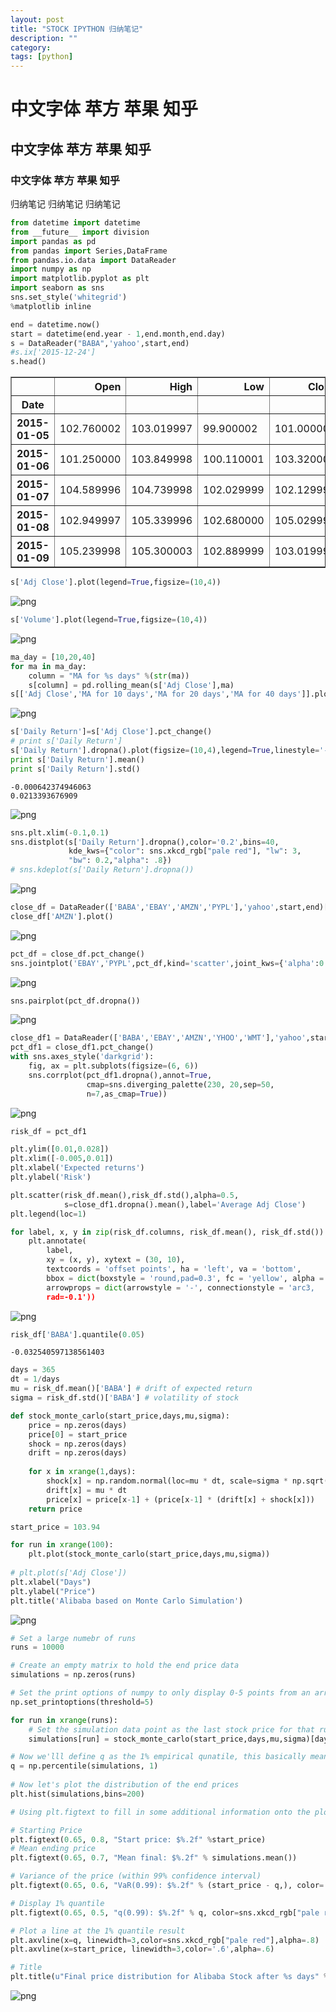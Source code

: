 ```yaml
---
layout: post
title: "STOCK IPYTHON 归纳笔记"
description: ""
category: 
tags: [python]
---
```



# 中文字体 苹方 苹果 知乎

## 中文字体 苹方 苹果 知乎

### 中文字体 苹方 苹果 知乎

归纳笔记 归纳笔记 归纳笔记
   
```python
from datetime import datetime
from __future__ import division
import pandas as pd    
from pandas import Series,DataFrame
from pandas.io.data import DataReader
import numpy as np
import matplotlib.pyplot as plt
import seaborn as sns
sns.set_style('whitegrid')
%matplotlib inline
```


```python
end = datetime.now()
start = datetime(end.year - 1,end.month,end.day)
s = DataReader("BABA",'yahoo',start,end)
#s.ix['2015-12-24']
s.head()
```




<div>
<table border="1" class="dataframe">
  <thead>
    <tr style="text-align: right;">
      <th></th>
      <th>Open</th>
      <th>High</th>
      <th>Low</th>
      <th>Close</th>
      <th>Volume</th>
      <th>Adj Close</th>
    </tr>
    <tr>
      <th>Date</th>
      <th></th>
      <th></th>
      <th></th>
      <th></th>
      <th></th>
      <th></th>
    </tr>
  </thead>
  <tbody>
    <tr>
      <th>2015-01-05</th>
      <td>102.760002</td>
      <td>103.019997</td>
      <td>99.900002</td>
      <td>101.000000</td>
      <td>18337000</td>
      <td>101.000000</td>
    </tr>
    <tr>
      <th>2015-01-06</th>
      <td>101.250000</td>
      <td>103.849998</td>
      <td>100.110001</td>
      <td>103.320000</td>
      <td>15720400</td>
      <td>103.320000</td>
    </tr>
    <tr>
      <th>2015-01-07</th>
      <td>104.589996</td>
      <td>104.739998</td>
      <td>102.029999</td>
      <td>102.129997</td>
      <td>11052200</td>
      <td>102.129997</td>
    </tr>
    <tr>
      <th>2015-01-08</th>
      <td>102.949997</td>
      <td>105.339996</td>
      <td>102.680000</td>
      <td>105.029999</td>
      <td>12942100</td>
      <td>105.029999</td>
    </tr>
    <tr>
      <th>2015-01-09</th>
      <td>105.239998</td>
      <td>105.300003</td>
      <td>102.889999</td>
      <td>103.019997</td>
      <td>10222200</td>
      <td>103.019997</td>
    </tr>
  </tbody>
</table>
</div>




```python
s['Adj Close'].plot(legend=True,figsize=(10,4))
```









![png](/assets/image/output_2_1.png)



```python
s['Volume'].plot(legend=True,figsize=(10,4))
```









![png](/assets/image/output_3_1.png)



```python
ma_day = [10,20,40]
for ma in ma_day:
    column = "MA for %s days" %(str(ma))
    s[column] = pd.rolling_mean(s['Adj Close'],ma)
s[['Adj Close','MA for 10 days','MA for 20 days','MA for 40 days']].plot(subplots=False,figsize=(10,4))
```




![png](/assets/image/output_4_1.png)



```python
s['Daily Return']=s['Adj Close'].pct_change()
# print s['Daily Return']
s['Daily Return'].dropna().plot(figsize=(10,4),legend=True,linestyle='--',marker='s')
print s['Daily Return'].mean()
print s['Daily Return'].std()
```

   
   
    -0.000642374946063
    0.0213393676909



![png](/assets/image/output_5_1.png)



```python
sns.plt.xlim(-0.1,0.1)
sns.distplot(s['Daily Return'].dropna(),color='0.2',bins=40,
             kde_kws={"color": sns.xkcd_rgb["pale red"], "lw": 3, 
             "bw": 0.2,"alpha": .8})
# sns.kdeplot(s['Daily Return'].dropna())
```




![png](/assets/image/output_6_1.png)



```python
close_df = DataReader(['BABA','EBAY','AMZN','PYPL'],'yahoo',start,end)['Adj Close']
close_df['AMZN'].plot()
```



![png](/assets/image/output_7_1.png)



```python
pct_df = close_df.pct_change()
sns.jointplot('EBAY','PYPL',pct_df,kind='scatter',joint_kws={'alpha':0.6})
```



![png](/assets/image/output_8_1.png)



```python
sns.pairplot(pct_df.dropna())
```





![png](/assets/image/output_9_1.png)



```python
close_df1 = DataReader(['BABA','EBAY','AMZN','YHOO','WMT'],'yahoo',start,end)['Adj Close']
pct_df1 = close_df1.pct_change()
with sns.axes_style('darkgrid'):
    fig, ax = plt.subplots(figsize=(6, 6))
    sns.corrplot(pct_df1.dropna(),annot=True,
                 cmap=sns.diverging_palette(230, 20,sep=50, 
                 n=7,as_cmap=True))   
```


![png](/assets/image/output_10_0.png)



```python
risk_df = pct_df1

plt.ylim([0.01,0.028])
plt.xlim([-0.005,0.01])
plt.xlabel('Expected returns')
plt.ylabel('Risk')

plt.scatter(risk_df.mean(),risk_df.std(),alpha=0.5,
            s=close_df1.dropna().mean(),label='Average Adj Close')
plt.legend(loc=1)

for label, x, y in zip(risk_df.columns, risk_df.mean(), risk_df.std()):
    plt.annotate(
        label, 
        xy = (x, y), xytext = (30, 10),
        textcoords = 'offset points', ha = 'left', va = 'bottom',
        bbox = dict(boxstyle = 'round,pad=0.3', fc = 'yellow', alpha = .5),
        arrowprops = dict(arrowstyle = '-', connectionstyle = 'arc3,
        rad=-0.1'))
```


![png](/assets/image/output_11_0.png)



```python
risk_df['BABA'].quantile(0.05)
```




    -0.032540597138561403




```python
days = 365
dt = 1/days
mu = risk_df.mean()['BABA'] # drift of expected return
sigma = risk_df.std()['BABA'] # volatility of stock

def stock_monte_carlo(start_price,days,mu,sigma):
    price = np.zeros(days)
    price[0] = start_price
    shock = np.zeros(days)
    drift = np.zeros(days)
    
    for x in xrange(1,days):
        shock[x] = np.random.normal(loc=mu * dt, scale=sigma * np.sqrt(dt))
        drift[x] = mu * dt
        price[x] = price[x-1] + (price[x-1] * (drift[x] + shock[x]))
    return price

start_price = 103.94

for run in xrange(100):
    plt.plot(stock_monte_carlo(start_price,days,mu,sigma))
    
# plt.plot(s['Adj Close'])
plt.xlabel("Days")
plt.ylabel("Price")
plt.title('Alibaba based on Monte Carlo Simulation')
```



![png](/assets/image/output_13_1.png)



```python
# Set a large numebr of runs
runs = 10000

# Create an empty matrix to hold the end price data
simulations = np.zeros(runs)

# Set the print options of numpy to only display 0-5 points from an array to suppress output
np.set_printoptions(threshold=5)

for run in xrange(runs):    
    # Set the simulation data point as the last stock price for that run
    simulations[run] = stock_monte_carlo(start_price,days,mu,sigma)[days-1];
```


```python
# Now we'lll define q as the 1% empirical qunatile, this basically means that 99% of the values should fall between here
q = np.percentile(simulations, 1)
    
# Now let's plot the distribution of the end prices
plt.hist(simulations,bins=200)

# Using plt.figtext to fill in some additional information onto the plot

# Starting Price
plt.figtext(0.65, 0.8, "Start price: $%.2f" %start_price)
# Mean ending price
plt.figtext(0.65, 0.7, "Mean final: $%.2f" % simulations.mean())

# Variance of the price (within 99% confidence interval)
plt.figtext(0.65, 0.6, "VaR(0.99): $%.2f" % (start_price - q,), color='.4')

# Display 1% quantile
plt.figtext(0.65, 0.5, "q(0.99): $%.2f" % q, color=sns.xkcd_rgb["pale red"])

# Plot a line at the 1% quantile result
plt.axvline(x=q, linewidth=3,color=sns.xkcd_rgb["pale red"],alpha=.8)
plt.axvline(x=start_price, linewidth=3,color='.6',alpha=.6)

# Title
plt.title(u"Final price distribution for Alibaba Stock after %s days" % days, weight='bold');
```


![png](/assets/image/output_15_0.png)


